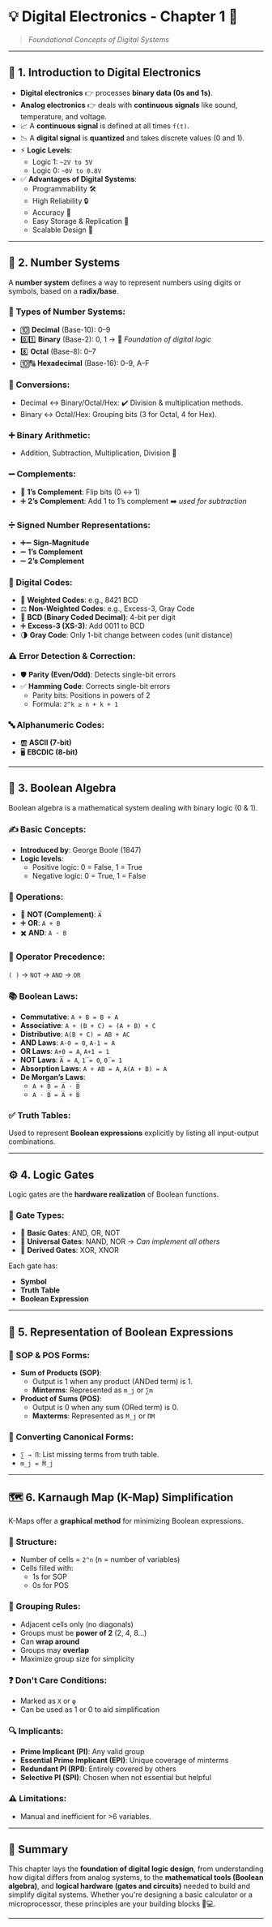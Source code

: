 # 💡 Digital Electronics - Chapter 1 📘  
> *Foundational Concepts of Digital Systems*

---

## 🧠 1. Introduction to Digital Electronics

- **Digital electronics** 👉 processes **binary data (0s and 1s)**.
- **Analog electronics** 👉 deals with **continuous signals** like sound, temperature, and voltage.
- 📈 A **continuous signal** is defined at all times `f(t)`.
- 📉 A **digital signal** is **quantized** and takes discrete values (0 and 1).
- ⚡ **Logic Levels**:
  - Logic 1: `~2V to 5V`
  - Logic 0: `~0V to 0.8V`
- ✅ **Advantages of Digital Systems**:
  - Programmability 🛠️
  - High Reliability 🔒
  - Accuracy 🎯
  - Easy Storage & Replication 💾
  - Scalable Design 📐

---

## 🔢 2. Number Systems

A **number system** defines a way to represent numbers using digits or symbols, based on a **radix/base**.

### 🧮 Types of Number Systems:
- 🔟 **Decimal** (Base-10): 0–9
- 0️⃣1️⃣ **Binary** (Base-2): 0, 1 → 🌟 *Foundation of digital logic*
- 8️⃣ **Octal** (Base-8): 0–7
- 🔟🔠 **Hexadecimal** (Base-16): 0–9, A–F

### 🔁 Conversions:
- Decimal ↔️ Binary/Octal/Hex: ✔️ Division & multiplication methods.
- Binary ↔️ Octal/Hex: Grouping bits (3 for Octal, 4 for Hex).

### ➕ Binary Arithmetic:
- Addition, Subtraction, Multiplication, Division 🔄

### ➖ Complements:
- 🔄 **1’s Complement**: Flip bits (0 ↔ 1)
- ➕ **2’s Complement**: Add 1 to 1’s complement ➡️ *used for subtraction*

### ➗ Signed Number Representations:
- ➕➖ **Sign-Magnitude**
- ➖ **1’s Complement**
- ➖ **2’s Complement**

### 🔡 Digital Codes:
- 🧮 **Weighted Codes**: e.g., 8421 BCD
- ⚖️ **Non-Weighted Codes**: e.g., Excess-3, Gray Code
- 🧾 **BCD (Binary Coded Decimal)**: 4-bit per digit
- ➕ **Excess-3 (XS-3)**: Add 0011 to BCD
- 🌗 **Gray Code**: Only 1-bit change between codes (unit distance)

### ⚠️ Error Detection & Correction:
- 🛡️ **Parity (Even/Odd)**: Detects single-bit errors
- ✅ **Hamming Code**: Corrects single-bit errors
  - Parity bits: Positions in powers of 2
  - Formula: `2^k ≥ n + k + 1`

### 🔤 Alphanumeric Codes:
- 🆎 **ASCII (7-bit)**
- 🖥️ **EBCDIC (8-bit)**

---

## 🧮 3. Boolean Algebra

Boolean algebra is a mathematical system dealing with binary logic (0 & 1).

### ✍️ Basic Concepts:
- **Introduced by**: George Boole (1847)
- **Logic levels**:
  - Positive logic: 0 = False, 1 = True
  - Negative logic: 0 = True, 1 = False

### 🔧 Operations:
- 🔄 **NOT (Complement)**: `A̅`
- ➕ **OR**: `A + B`
- ✖️ **AND**: `A · B`

### 🧠 Operator Precedence:
`( )` → `NOT` → `AND` → `OR`

### 📚 Boolean Laws:
- **Commutative**: `A + B = B + A`
- **Associative**: `A + (B + C) = (A + B) + C`
- **Distributive**: `A(B + C) = AB + AC`
- **AND Laws**: `A·0 = 0`, `A·1 = A`
- **OR Laws**: `A+0 = A`, `A+1 = 1`
- **NOT Laws**: `A̅̅ = A`, `1̅ = 0`, `0̅ = 1`
- **Absorption Laws**: `A + AB = A`, `A(A + B) = A`
- **De Morgan’s Laws**:
  - `A + B̅ = A̅ · B̅`
  - `A · B̅ = A̅ + B̅`

### ✅ Truth Tables:
Used to represent **Boolean expressions** explicitly by listing all input-output combinations.

---

## ⚙️ 4. Logic Gates

Logic gates are the **hardware realization** of Boolean functions.

### 🔑 Gate Types:
- 🔹 **Basic Gates**: AND, OR, NOT
- 🔄 **Universal Gates**: NAND, NOR → *Can implement all others*
- 🔁 **Derived Gates**: XOR, XNOR

Each gate has:
- **Symbol**
- **Truth Table**
- **Boolean Expression**

---

## 🧾 5. Representation of Boolean Expressions

### 🧩 SOP & POS Forms:
- **Sum of Products (SOP)**:
  - Output is 1 when any product (ANDed term) is 1.
  - **Minterms**: Represented as `m_j` or `∑m`
- **Product of Sums (POS)**:
  - Output is 0 when any sum (ORed term) is 0.
  - **Maxterms**: Represented as `M_j` or `ΠM`

### 🔄 Converting Canonical Forms:
- `∑ → Π`: List missing terms from truth table.
- `m_j = M̅_j`

---

## 🗺️ 6. Karnaugh Map (K-Map) Simplification

K-Maps offer a **graphical method** for minimizing Boolean expressions.

### 🧱 Structure:
- Number of cells = `2^n` (n = number of variables)
- Cells filled with:
  - 1s for SOP
  - 0s for POS

### 📐 Grouping Rules:
- Adjacent cells only (no diagonals)
- Groups must be **power of 2** (2, 4, 8…)
- Can **wrap around**
- Groups may **overlap**
- Maximize group size for simplicity

### ❓ Don't Care Conditions:
- Marked as `X` or `φ`
- Can be used as 1 or 0 to aid simplification

### 🔍 Implicants:
- **Prime Implicant (PI)**: Any valid group
- **Essential Prime Implicant (EPI)**: Unique coverage of minterms
- **Redundant PI (RPI)**: Entirely covered by others
- **Selective PI (SPI)**: Chosen when not essential but helpful

### ⚠️ Limitations:
- Manual and inefficient for >6 variables.

---

## 📌 Summary

This chapter lays the **foundation of digital logic design**, from understanding how digital differs from analog systems, to the **mathematical tools (Boolean algebra)**, and **logical hardware (gates and circuits)** needed to build and simplify digital systems. Whether you're designing a basic calculator or a microprocessor, these principles are your building blocks 🧱💻.

---


